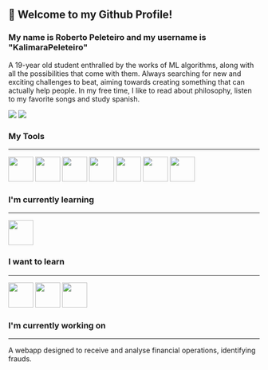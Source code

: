 ## 👋 Welcome to my Github Profile!
### My name is Roberto Peleteiro and my username is "KalimaraPeleteiro"
A 19-year old student enthralled by the works of ML algorithms, along with all the possibilities that come with them. Always searching for new and exciting challenges to beat, aiming towards creating something that can actually help people. In my free time, I like to read about philosophy, listen to my favorite songs and study spanish.

<a href = "mailto:kalimarapeleteiro@gmail.com"><img src="https://img.shields.io/badge/Gmail-D14836?style=for-the-badge&logo=gmail&logoColor=white" target="_blank"></a>
<a href="https://www.linkedin.com/in/kalimara-peleteiro/" target="_blank"><img src="https://img.shields.io/badge/-LinkedIn-%230077B5?style=for-the-badge&logo=linkedin&logoColor=white" target="_blank"></a>   

### My Tools
---
<img src="https://cdn.jsdelivr.net/gh/devicons/devicon/icons/python/python-plain.svg" width=50 height=50/> <img src="https://cdn.jsdelivr.net/gh/devicons/devicon/icons/jupyter/jupyter-original-wordmark.svg" width=50 height=50/> <img src="https://cdn.jsdelivr.net/gh/devicons/devicon/icons/flask/flask-original-wordmark.svg" width=50 height=50 /> <img src="https://cdn.jsdelivr.net/gh/devicons/devicon/icons/html5/html5-plain.svg" width=50 height=50/> <img src="https://cdn.jsdelivr.net/gh/devicons/devicon/icons/linux/linux-original.svg" width=50 height=50/> <img src="https://cdn.jsdelivr.net/gh/devicons/devicon/icons/vscode/vscode-original.svg" width=50 height=50/> <img src="https://cdn.jsdelivr.net/gh/devicons/devicon/icons/postgresql/postgresql-plain-wordmark.svg" width=50 height=50/>

### I'm currently learning
---
<img src="https://cdn.jsdelivr.net/gh/devicons/devicon/icons/django/django-plain.svg" width=50 height=50/>

### I want to learn
---
<img src="https://cdn.jsdelivr.net/gh/devicons/devicon/icons/r/r-original.svg" width=50 height=50/> <img src="https://cdn.jsdelivr.net/gh/devicons/devicon/icons/c/c-plain.svg" width=50 height=50/> <img src="https://cdn.jsdelivr.net/gh/devicons/devicon/icons/julia/julia-original-wordmark.svg" width=50 height=50/>

### I'm currently working on
---
A webapp designed to receive and analyse financial operations, identifying frauds.


